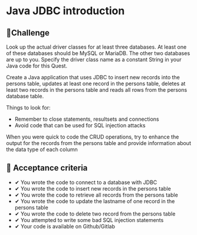 # Java JDBC introduction

## 💪Challenge
Look up the actual driver classes for at least three databases. At least one of these databases should be MySQL or MariaDB. The other two databases are up to you. Specify the driver class name as a constant String in your Java code for this Quest.

Create a Java application that uses JDBC to insert new records into the persons table, updates at least one record in the persons table, deletes at least two records in the persons table and reads all rows from the persons database table.

Things to look for:
- Remember to close statements, resultsets and connections
- Avoid code that can be used for SQL injection attacks

When you were quick to code the CRUD operations, try to enhance the output for the records from the persons table and provide information about the data type of each column

## 🧐 Acceptance criteria
- ✔ You wrote the code to connect to a database with JDBC
- ✔ You wrote the code to insert new records in the persons table
- ✔ You wrote the code to retrieve all records from the persons table
- ✔ You wrote the code to update the lastname of one record in the persons table
- ✔ You wrote the code to delete two record from the persons table
- ✔ You attempted to write some bad SQL injection statements
- ✔ Your code is available on Github/Gitlab